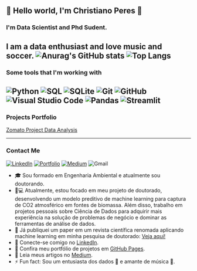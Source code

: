 🚀 Hello world, I'm Christiano Peres 👋
---
### I'm Data Scientist and Phd Sudent.
I am a data enthusiast and love music and soccer.
![Anurag's GitHub stats](https://github-readme-stats.vercel.app/api?username=christianods&show_icons=true&theme=holi)
![Top Langs](https://github-readme-stats.vercel.app/api/top-langs/?username=christianods&layout=compact&theme=holi)
---
### Some tools that I'm working with
![Python](https://img.shields.io/badge/Python-3776AB?style=for-the-badge&logo=python&logoColor=white)
![SQL](https://img.shields.io/badge/SQL-00000F?style=for-the-badge&logo=postgresql&logoColor=white)
![SQLite](https://img.shields.io/badge/SQLite-003B57?style=for-the-badge&logo=sqlite&logoColor=white)
![Git](https://img.shields.io/badge/Git-F05032?style=for-the-badge&logo=git&logoColor=white)
![GitHub](https://img.shields.io/badge/GitHub-181717?style=for-the-badge&logo=github&logoColor=white)
![Visual Studio Code](https://img.shields.io/badge/Visual%20Studio%20Code-007ACC?style=for-the-badge&logo=visual-studio-code&logoColor=white)
![Pandas](https://img.shields.io/badge/Pandas-150458?style=for-the-badge&logo=pandas&logoColor=white)
![Streamlit](https://img.shields.io/badge/Streamlit-FF4B4B?style=for-the-badge&logo=streamlit&logoColor=white)
---
### Projects Portfolio
[Zomato Project Data Analysis](https://github.com/ChristianoDS/zomato_project)

---
### Contact Me 
[![LinkedIn](https://img.shields.io/badge/LinkedIn-0077B5?style=for-the-badge&logo=linkedin&logoColor=white)](https://www.linkedin.com/in/christianods/)
[![Portfolio](https://img.shields.io/badge/Portfolio-4285F4?style=for-the-badge&logo=google-chrome&logoColor=white)](https://christianods.github.io/portifolio_projetos/)
[![Medium](https://img.shields.io/badge/Medium-12100E?style=for-the-badge&logo=medium&logoColor=white)](https://medium.com/@christianoDS)
![Gmail](https://img.shields.io/badge/Email-D14836?style=for-the-badge&logo=gmail&logoColor=white)


- 🎓 Sou formado em Engenharia Ambiental e atualmente sou doutorando.
- 🔬💻 Atualmente, estou focado em meu projeto de doutorado, desenvolvendo um modelo preditivo de machine learning para captura de CO2 atmosférico em fontes de biomassa. Além disso, trabalho em projetos pessoais sobre Ciência de Dados para adquirir mais experiência na solução de problemas de negócio e dominar as ferramentas de análise de dados.
- 📝 Já publiquei um paper em um revista científica renomada aplicando machine learning em minha pesquisa de doutorado: [Veja aqui!](https://www.sciencedirect.com/science/article/pii/S2212982024000155)
- 🔗 Conecte-se comigo no [LinkedIn](https://www.linkedin.com/in/christianods/).
- 🔗 Confira meu portfólio de projetos em [GitHub Pages](https://christianods.github.io/portifolio_projetos/).
- 🔗 Leia meus artigos no [Medium](https://medium.com/@christianoDS).
- ⚡ Fun fact: Sou um entusiasta dos dados 🎲 e amante de música 🤘.

